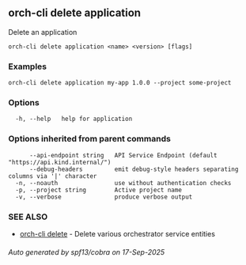 ## orch-cli delete application

Delete an application

```
orch-cli delete application <name> <version> [flags]
```

### Examples

```
orch-cli delete application my-app 1.0.0 --project some-project
```

### Options

```
  -h, --help   help for application
```

### Options inherited from parent commands

```
      --api-endpoint string   API Service Endpoint (default "https://api.kind.internal/")
      --debug-headers         emit debug-style headers separating columns via '|' character
  -n, --noauth                use without authentication checks
  -p, --project string        Active project name
  -v, --verbose               produce verbose output
```

### SEE ALSO

* [orch-cli delete](orch-cli_delete.md)	 - Delete various orchestrator service entities

###### Auto generated by spf13/cobra on 17-Sep-2025
